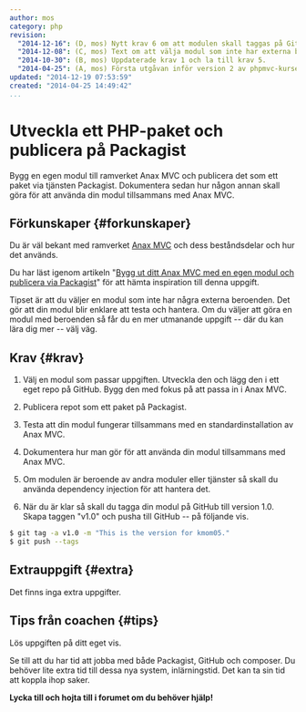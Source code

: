 ```yaml
---
author: mos
category: php
revision:
  "2014-12-16": (D, mos) Nytt krav 6 om att modulen skall taggas på GitHub.
  "2014-12-08": (C, mos) Text om att välja modul som inte har externa beroenden.
  "2014-10-30": (B, mos) Uppdaterade krav 1 och la till krav 5.
  "2014-04-25": (A, mos) Första utgåvan inför version 2 av phpmvc-kursen.
updated: "2014-12-19 07:53:59"
created: "2014-04-25 14:49:42"
...
```

Utveckla ett PHP-paket och publicera på Packagist
==================================

Bygg en egen modul till ramverket Anax MVC och publicera det som ett paket via tjänsten Packagist. Dokumentera sedan hur någon annan skall göra för att använda din modul tillsammans med Anax MVC.

<!--more-->



Förkunskaper {#forkunskaper}
-----------------------

Du är väl bekant med ramverket [Anax MVC](kunskap/anax-som-mvc-ramverk) och dess beståndsdelar och hur det används.

Du har läst igenom artikeln "[Bygg ut ditt Anax MVC med en egen modul och publicera via Packagist](kunskap/bygg-ut-ditt-anax-mvc-med-en-egen-modul-och-publicera-via-packagist)" för att hämta inspiration till denna uppgift.

Tipset är att du väljer en modul som inte har några externa beroenden. Det gör att din modul blir enklare att testa och hantera. Om du väljer att göra en modul med beroenden så får du en mer utmanande uppgift -- där du kan lära dig mer -- välj väg.



Krav {#krav}
-----------------------

1. Välj en modul som passar uppgiften. Utveckla den och lägg den i ett eget repo på GitHub. Bygg den med fokus på att passa in i Anax MVC.

2. Publicera repot som ett paket på Packagist.

3. Testa att din modul fungerar tillsammans med en standardinstallation av Anax MVC.

4. Dokumentera hur man gör för att använda din modul tillsammans med Anax MVC.

5. Om modulen är beroende av andra moduler eller tjänster så skall du använda dependency injection för att hantera det.

6. När du är klar så skall du tagga din modul på GitHub till version 1.0. Skapa taggen "v1.0" och pusha till GitHub -- på följande vis.

```bash
$ git tag -a v1.0 -m "This is the version for kmom05."
$ git push --tags
```



Extrauppgift {#extra}
-----------------------

Det finns inga extra uppgifter.



Tips från coachen {#tips}
-----------------------

Lös uppgiften på ditt eget vis.

Se till att du har tid att jobba med både Packagist, GitHub och composer. Du behöver lite extra tid till dessa nya system, inlärningstid. Det kan ta sin tid att koppla ihop saker.

**Lycka till och hojta till i forumet om du behöver hjälp!**




